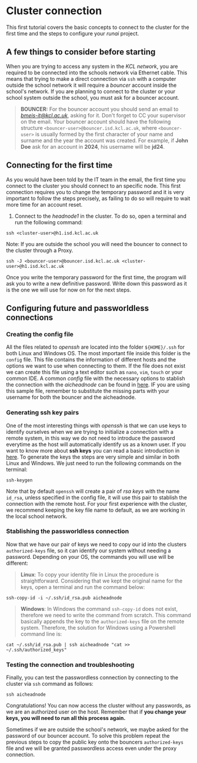# Cluster connection

This first tutorial covers the basic concepts to connect to the cluster for the first time and the steps to configure your *runai* project.

## A few things to consider before starting

When you are trying to access any system in the *KCL network*, you are required to be connected into the schools network via Ethernet cable. This means that trying to make a direct connection via `ssh` with a computer outside the school network it will require a *bouncer* account inside the school's network. If you are planning to connect to the cluster or your school system outside the school, you must ask for a bouncer account.

> **BOUNCER:** For the bouncer account you should send an email to [*bmeis-it@kcl.ac.uk*](mailto:bmeis-it@kcl.ac.uk), asking for it. Don't forget to CC your supervisor on the email. Your bouncer account should have the following structure `<bouncer-user>@bouncer.isd.kcl.ac.uk`, where `<bouncer-user>` is usually formed by the first character of your name and surname and the year the account was created. For example, if **John Doe** ask for an account in **2024**, his username will be **jd24**.


## Connecting for the first time

As you would have been told by the IT team in the email, the first time you connect to the cluster you should connect to an specific node. This first connection requires you to change the temporary password and it is very important to follow the steps precisely, as failing to do so will require to wait more time for an account reset.

1. Connect to the *headnode1* in the cluster. To do so, open a terminal and run the following command:
```shell
ssh <cluster-user>@h1.isd.kcl.ac.uk
```
Note: If you are outside the school you will need the bouncer to connect to the cluster through a Proxy.
```shell
ssh -J <bouncer-user>@bouncer.isd.kcl.ac.uk <cluster-user>@h1.isd.kcl.ac.uk
```

Once you write the temporary password for the first time, the program will ask you to write a new definitive password. Write down this password as it is the one we will use for now on for the next steps.


## Configuring future and passworldless connections

### Creating the config file

All the files related to *openssh* are located into the folder `${HOME}/.ssh` for both Linux and Windows OS. The most important file inside this folder is the `config` file. This file contains the information of different hosts and the options we want to use when connecting to them. If the file does not exist we can create this file using a text editor such as `nano`, `vim`, `touch` or your common IDE. A common *config* file with the necessary options to stablish the connection with the *aicheadnode* can be found in [here](config). IF you are using this sample file, remember to substitute the missing parts with your username for both the bouncer and the aicheadnode.


### Generating ssh key pairs

One of the most interesting things with *openssh* is that we can use keys to identify ourselves when we are trying to initialize a connection with a remote system, in this way we do not need to introduce the password everytime as the host will automatically identify us as a known user. If you want to know more about **ssh keys** you can read a basic introduction in [here](https://www.ssh.com/academy/ssh-keys). To generate the keys the steps are very simple and similar in both Linux and Windows. We just need to run the following commands on the terminal:

```shell
ssh-keygen
```

Note that by default `openssh` will create a pair of *rsa keys* with the name `id_rsa`, unless specified in the config file, it will use this pair to stablish the connection with the remote host. For your first experience with the cluster, we recommend keeping the key file name to default, as we are working in the local school network.


### Stablishing the passworldless connection

Now that we have our pair of keys we need to copy our id into the clusters `authorized-keys` file, so it can identify our system without needing a password. Depending on your OS, the commands you will use will be different:

> **Linux**: To copy your identity file in Linux the procedure is straightforward. Considering that we kept the original name for the keys, open a terminal and run the command below: 

```shell
ssh-copy-id -i ~/.ssh/id_rsa.pub aicheadnode
```

> **Windows**: In Windows the command `ssh-copy-id` does not exist, therefore we need to write the command from scratch. This command basically appends the key to the `authorized-keys` file on the remote system. Therefore, the solution for Windows using a Powershell command line is:

```shell
cat ~/.ssh/id_rsa.pub | ssh aicheadnode "cat >> ~/.ssh/authorized_keys"
```

### Testing the connection and troubleshooting

Finally, you can test the passwordless connection by connecting to the cluster via `ssh` command as follows:

```shell
ssh aicheadnode
```

Congratulations! You can now access the cluster without any passwords, as we are an authorized user on the host. Remember that if **you change your keys, you will need to run all this process again.**

Sometimes if we are outside the school's network, we maybe asked for the password of our bouncer account. To solve this problem repeat the previous steps to copy the public key onto the bouncers `authorized-keys` file and we will be granted passwordless access even under the proxy connection.
